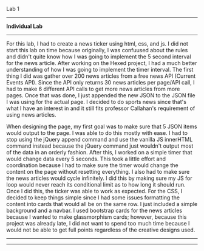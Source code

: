 
Lab 1
__________________
**Individual Lab**
__________________

For this lab, I had to create a news ticker using html, css, and js. I did not start this lab on time because originally, I was confuused about the rules and didn't quite know how I was going to implement the 5 second interval for the news article. After working on the Hexed project, I had a much better understanding of how I was going to implement the timer interval. The first thing I did was gather over 200 news articles from a free news API (Current Events API). Since the API only returns 30 news articles per page/API call, I had to make 6 different API calls to get more news articles from more pages. Once that was done, I just appended the new JSON to the JSON file I was using for the actual page. I decided to do sports news since that's what I have an interest in and it still fits professor Callahan's requirement of using news articles.

When designing the page, my first goal was to make sure that 5 JSON items would output to the page. I was able to do this mostly with ease. I had to stop using the jQuery append command and use the vanilla JS innerHTML command instead because the jQuery command just wouldn't output most of the data in an orderly fashion. After this, I worked on a simple timer that would change data every 5 seconds. This took a little effort and coordination because I had to make sure the timer would change the content on the page without resetting everything. I also had to make sure the news articles would cycle infinitely. I did this by making sure my JS for loop would never reach its conditional limit as to how long it should run. Once I did this, the ticker was able to work as expected. For the CSS, I decided to keep things simple since I had some issues formatting the content into cards that would all be on the same row. I just included a simple background and a navbar. I used bootstrap cards for the news articles because I wanted to make glassmorphism cards; however, because this project was already late, I did not want to spend too much time because I would not be able to get full points regardless of the creative designs used.

__________________________
__________________________
